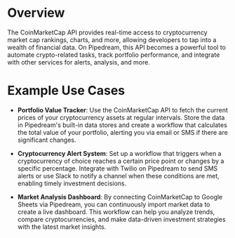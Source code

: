 # Overview

The CoinMarketCap API provides real-time access to cryptocurrency market cap rankings, charts, and more, allowing developers to tap into a wealth of financial data. On Pipedream, this API becomes a powerful tool to automate crypto-related tasks, track portfolio performance, and integrate with other services for alerts, analysis, and more.

# Example Use Cases

- **Portfolio Value Tracker**: Use the CoinMarketCap API to fetch the current prices of your cryptocurrency assets at regular intervals. Store the data in Pipedream's built-in data stores and create a workflow that calculates the total value of your portfolio, alerting you via email or SMS if there are significant changes.

- **Cryptocurrency Alert System**: Set up a workflow that triggers when a cryptocurrency of choice reaches a certain price point or changes by a specific percentage. Integrate with Twilio on Pipedream to send SMS alerts or use Slack to notify a channel when these conditions are met, enabling timely investment decisions.

- **Market Analysis Dashboard**: By connecting CoinMarketCap to Google Sheets via Pipedream, you can continuously import market data to create a live dashboard. This workflow can help you analyze trends, compare cryptocurrencies, and make data-driven investment strategies with the latest market insights.
